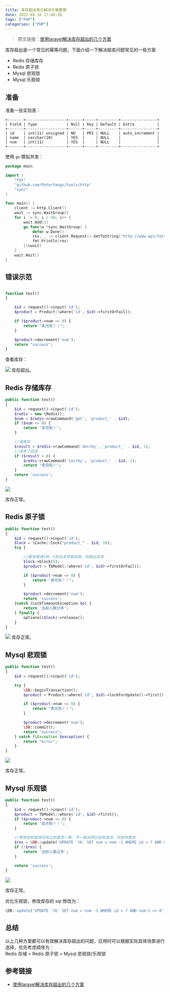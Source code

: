 ```yaml
---
title: 库存超出常见解决方案整理
date: 2022-04-16 17:46:18
tags: ["PHP"]
categories: ["PHP"]
---
```


> 原文链接：[使用laravel解决库存超出的几个方案](https://learnku.com/articles/57959)

库存超出是一个常见的幂等问题，下面介绍一下解决超卖问题常见的一些方案
*  Redis 存储库存
*  Redis 原子锁
*  Mysql 悲观锁 
*  Mysql 乐观锁

<!-- more -->

## 准备

准备一张实验表：
```mysql
+-------+------------------+------+-----+---------+----------------+
| Field | Type             | Null | Key | Default | Extra          |
+-------+------------------+------+-----+---------+----------------+
| id    | int(11) unsigned | NO   | PRI | NULL    | auto_increment |
| name  | varchar(10)      | YES  |     | NULL    |                |
| num   | int(11)          | YES  |     | NULL    |                |
+-------+------------------+------+-----+---------+----------------+
```

使用 `go` 模拟并发：
```go
package main

import (
    "fmt"
    "github.com/PeterYangs/tools/http"
    "sync"
)

func main() {
    client := http.Client()
    wait := sync.WaitGroup{}
    for i := 0; i < 50; i++ {
        wait.Add(1)
        go func(w *sync.WaitGroup) {
            defer w.Done()
            res, _ := client.Request().GetToString("http://www.api/test1?id=1")
            fmt.Println(res)
        }(&wait)
    }
    wait.Wait()
}
```

## 错误示范

```php

function test()
{

    $id = request()->input('id');
    $product = Product::where('id', $id)->firstOrFail();

    if ($product->num <= 0) {
        return "卖光啦！！";
    }

    $product->decrement('num');
    return "success";
}
```

查看库存：

![](https://cdn.jsdelivr.net/gh/0xAiKang/CDN/blog/images/20220416165310.png)
库存超出。

## Redis 存储库存

```php
public function test()
{
    $id = request()->input('id');
    $redis = new \Redis();
    $num = $redis->rawCommand('get', 'product_' . $id);
    if ($num <= 0) {
        return "卖完啦！";
    }

    //减库存
    $result = $redis->rawCommand('decrby', 'product_' . $id, 1);
    //减多了回滚
    if ($result < 0) {
        $redis->rawCommand('incrby', 'product_' . $id, 1);
        return "卖完啦！";
    }
    return 'success';
}
```

![](https://cdn.jsdelivr.net/gh/0xAiKang/CDN/blog/images/20220416172328.png)

库存正常。

## Redis 原子锁

```php
public function test()
{
    $id = request()->input('id');
    $lock = \Cache::lock("product_" . $id, 10);
    try {

        //最多等待5秒，5秒后未获取到锁，则抛出异常
        $lock->block(5);
        $product = TbModel::where('id', $id)->firstOrFail();

        if ($product->num <= 0) {
            return "卖光啦！！";
        }

        $product->decrement('num');
        return 'success';
    }catch (LockTimeoutException $e) {
        return '当前人数过多';
    } finally {
        optional($lock)->release();
    }
}
```

![](https://cdn.jsdelivr.net/gh/0xAiKang/CDN/blog/images/20220416165550.png)
库存正常。

## Mysql 悲观锁

```php
public function test()
{
    $id = request()->input('id');

    try {
        \DB::beginTransaction();
        $product = Product::where('id', $id)->lockForUpdate()->first();

        if ($product->num <= 0) {
            return "卖光啦！！";
        }

        $product->decrement('num');
        \DB::commit();
        return "success";
    } catch (\Exception $exception) {
        return "error";
    }
}
```

![](https://cdn.jsdelivr.net/gh/0xAiKang/CDN/blog/images/20220416165918.png)

库存正常。

## Mysql 乐观锁

```php
public function test()
{
    $id = request()->input('id');
    $product = TbModel::where('id', $id)->first();
    if ($product->num <= 0) {
        return "卖光啦！！";
    }

    //修改前检查库存和之前是否一致，不一致说明已经有变动，则放弃更改
    $res = \DB::update('UPDATE `tb` SET num = num -1 WHERE id = ? AND num=?', [$id, $product->num]);
    if (!$res) {
        return '当前人数过多';
    }
  
    return 'success';
}
```

![](https://cdn.jsdelivr.net/gh/0xAiKang/CDN/blog/images/20220416165918.png)

库存正常。

优化乐观锁，修改库存的 sql 修改为：
```sql
\DB::update('UPDATE `tb` SET num = num -1 WHERE id = ? AND num-1 >= 0', [$id]);
```

## 总结
以上几种方案都可以有效解决库存超出的问题，应用时可以根据实际具体场景进行选择，优先考虑顺序为：\
Redis 存储 > Redis 原子锁 > Mysql 悲观锁/乐观锁

## 参考链接
* [使用laravel解决库存超出的几个方案](https://learnku.com/articles/57959)